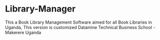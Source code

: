# Library-Manager
This a Book Library Management Software aimed for all Book Libraries in Uganda, This version is customized Datamine Technical Business School - Makerere Uganda

